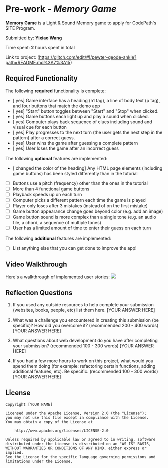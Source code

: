 # Pre-work - *Memory Game*

**Memory Game** is a Light & Sound Memory game to apply for CodePath's SITE Program. 

Submitted by: **Yixiao Wang**

Time spent: **2** hours spent in total

Link to project: (https://glitch.com/edit/#!/pewter-geode-ankle?path=README.md%3A7%3A15)

## Required Functionality

The following **required** functionality is complete:

* [ yes] Game interface has a heading (h1 tag), a line of body text (p tag), and four buttons that match the demo app
* [ yes] "Start" button toggles between "Start" and "Stop" when clicked. 
* [ yes] Game buttons each light up and play a sound when clicked. 
* [ yes] Computer plays back sequence of clues including sound and visual cue for each button
* [ yes] Play progresses to the next turn (the user gets the next step in the pattern) after a correct guess. 
* [ yes] User wins the game after guessing a complete pattern
* [ yes] User loses the game after an incorrect guess

The following **optional** features are implemented:

* [ changed the color of the heading] Any HTML page elements (including game buttons) has been styled differently than in the tutorial
* [ ] Buttons use a pitch (frequency) other than the ones in the tutorial
* [ ] More than 4 functional game buttons
* [ ] Playback speeds up on each turn
* [ ] Computer picks a different pattern each time the game is played
* [ ] Player only loses after 3 mistakes (instead of on the first mistake)
* [ ] Game button appearance change goes beyond color (e.g. add an image)
* [ ] Game button sound is more complex than a single tone (e.g. an audio file, a chord, a sequence of multiple tones)
* [ ] User has a limited amount of time to enter their guess on each turn

The following **additional** features are implemented:

- [ ] List anything else that you can get done to improve the app!

## Video Walkthrough

Here's a walkthrough of implemented user stories:
![](your-link-here)


## Reflection Questions
1. If you used any outside resources to help complete your submission (websites, books, people, etc) list them here. 
[YOUR ANSWER HERE]

2. What was a challenge you encountered in creating this submission (be specific)? How did you overcome it? (recommended 200 - 400 words) 
[YOUR ANSWER HERE]

3. What questions about web development do you have after completing your submission? (recommended 100 - 300 words) 
[YOUR ANSWER HERE]

4. If you had a few more hours to work on this project, what would you spend them doing (for example: refactoring certain functions, adding additional features, etc). Be specific. (recommended 100 - 300 words) 
[YOUR ANSWER HERE]



## License

    Copyright [YOUR NAME]

    Licensed under the Apache License, Version 2.0 (the "License");
    you may not use this file except in compliance with the License.
    You may obtain a copy of the License at

        http://www.apache.org/licenses/LICENSE-2.0

    Unless required by applicable law or agreed to in writing, software
    distributed under the License is distributed on an "AS IS" BASIS,
    WITHOUT WARRANTIES OR CONDITIONS OF ANY KIND, either express or implied.
    See the License for the specific language governing permissions and
    limitations under the License.